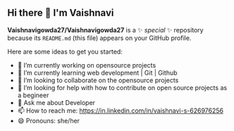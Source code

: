 ## Hi there 👋 I'm Vaishnavi


**Vaishnavigowda27/Vaishnavigowda27** is a ✨ _special_ ✨ repository because its `README.md` (this file) appears on your GitHub profile.

Here are some ideas to get you started:

- 🔭 I’m currently working on opensource projects
- 🌱 I’m currently learning web development | Git | Github
- 👯 I’m looking to collaborate on the opensource projects
- 🤔 I’m looking for help with how to contribute on open source projects as a begineer
- 💬 Ask me about Developer
- 📫 How to reach me: https://in.linkedin.com/in/vaishnavi-s-626976256
- 😄 Pronouns: she/her


